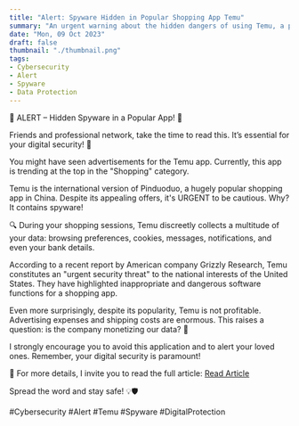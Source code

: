 ```yaml
---
title: "Alert: Spyware Hidden in Popular Shopping App Temu"
summary: "An urgent warning about the hidden dangers of using Temu, a popular shopping app with underlying spyware issues."
date: "Mon, 09 Oct 2023"
draft: false
thumbnail: "./thumbnail.png"
tags:
- Cybersecurity
- Alert
- Spyware
- Data Protection
---
```


🚨 ALERT – Hidden Spyware in a Popular App! 🚨

Friends and professional network, take the time to read this. It’s essential for your digital security! 📲

You might have seen advertisements for the Temu app. Currently, this app is trending at the top in the "Shopping" category.

Temu is the international version of Pinduoduo, a hugely popular shopping app in China. Despite its appealing offers, it's URGENT to be cautious. Why? It contains spyware!

🔍 During your shopping sessions, Temu discreetly collects a multitude of your data: browsing preferences, cookies, messages, notifications, and even your bank details.

According to a recent report by American company Grizzly Research, Temu constitutes an "urgent security threat" to the national interests of the United States. They have highlighted inappropriate and dangerous software functions for a shopping app.

Even more surprisingly, despite its popularity, Temu is not profitable. Advertising expenses and shipping costs are enormous. This raises a question: is the company monetizing our data? 🤔

I strongly encourage you to avoid this application and to alert your loved ones. Remember, your digital security is paramount!

🔗 For more details, I invite you to read the full article: [Read Article](https://lnkd.in/eVpeBHv7)

Spread the word and stay safe! 💡🛡️

#Cybersecurity #Alert #Temu #Spyware #DigitalProtection
